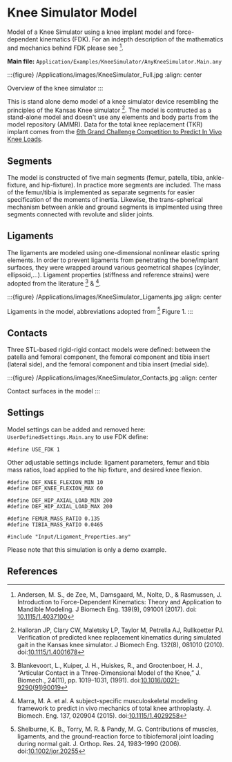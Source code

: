 # Knee Simulator Model

Model of a Knee Simulator using a knee implant model and force-dependent kinematics (FDK).
For an indepth description of the mathematics and mechanics behind FDK please see [^cite_azdn17].

**Main file:** `Application/Examples/KneeSimulator/AnyKneeSimulator.Main.any`

:::{figure} /Applications/images/KneeSimulator_Full.jpg
:align: center

Overview of the knee simulator
:::

This is stand alone demo model of a knee simulator device resembling the principles of the Kansas Knee simulator [^cite_hcmt10].
The model is contructed as a stand-alone model and doesn't use any elements and body parts from the model repository (AMMR).
Data for the total knee replacement (TKR) implant comes from the [6th Grand Challenge Competition to Predict In Vivo Knee Loads](https://simtk.org/projects/kneeloads).

## Segments

The model is constructed of five main segments (femur, patella, tibia, ankle-fixture, and hip-fixture).
In practice more segments are included. The mass of the femur/tibia is implemented as separate segments
for easier specification of the moments of inertia. Likewise, the trans-spherical mechanism between ankle
and ground segments is implmented using three segments connected with revolute and slider joints.

## Ligaments

The ligaments are modeled using one-dimensional nonlinear elastic spring elements. In order to prevent
ligaments from penetrating the bone/implant surfaces, they were wrapped around various geometrical shapes (cylinder, ellipsoid,...).
Ligament properties (stiffness and reference strains) were adopted from the literature [^cite_bkhg91] & [^cite_mvfk15].

:::{figure} /Applications/images/KneeSimulator_Ligaments.jpg
:align: center

Ligaments in the model, abbreviations adopted from [^cite_sbtp06] Figure 1.
:::

## Contacts

Three STL-based rigid-rigid contact models were defined: between the patella and femoral component,  the femoral component and tibia insert (lateral side),
and the femoral component and tibia insert (medial side).

:::{figure} /Applications/images/KneeSimulator_Contacts.jpg
:align: center

Contact surfaces in the model
:::

## Settings

Model settings can be added and removed here: `UserDefinedSettings.Main.any` to use FDK define:

```AnyScriptDoc
#define USE_FDK 1
```

Other adjustable settings include: ligament parameters, femur and tibia mass ratios, load applied to the hip fixture, and desired knee flexion.

```AnyScriptDoc
#define DEF_KNEE_FLEXION_MIN 10
#define DEF_KNEE_FLEXION_MAX 60

#define DEF_HIP_AXIAL_LOAD_MIN 200
#define DEF_HIP_AXIAL_LOAD_MAX 200

#define FEMUR_MASS_RATIO 0.135
#define TIBIA_MASS_RATIO 0.0465

#include "Input/Ligament_Properties.any"
```

Please note that this simulation is only a demo example.

## References

[^cite_azdn17]: Andersen, M. S., de Zee, M., Damsgaard, M., Nolte, D., & Rasmussen, J. Introduction to Force-Dependent Kinematics: Theory and Application
    to Mandible Modeling. J Biomech Eng. 139(9), 091001 (2017). doi: [10.1115/1.4037100](https://doi.org/10.1115/1.4037100)

[^cite_hcmt10]: Halloran JP, Clary CW, Maletsky LP, Taylor M, Petrella AJ, Rullkoetter PJ. Verification
    of predicted knee replacement kinematics during simulated gait in the Kansas knee simulator. J
    Biomech Eng. 132(8), 081010 (2010). doi:[10.1115/1.4001678](http://dx.doi.org/10.1115/1.4001678)

[^cite_bkhg91]: Blankevoort, L., Kuiper, J. H., Huiskes, R., and Grootenboer, H. J., “Articular Contact
    in a Three-Dimensional Model of the Knee,” J. Biomech., 24(11), pp. 1019–1031, (1991). doi:[10.1016/0021-9290(91)90019](<https://doi.org/10.1016/0021-9290(91)90019-J>)

[^cite_mvfk15]: Marra, M. A. et al. A subject-specific musculoskeletal modeling framework to predict in
    vivo mechanics of total knee arthroplasty. J. Biomech. Eng. 137, 020904 (2015). doi:[10.1115/1.4029258](http://dx.doi.org/10.1115/1.4029258)

[^cite_sbtp06]: Shelburne, K. B., Torry, M. R. & Pandy, M. G. Contributions of muscles, ligaments, and the ground-reaction force to tibiofemoral joint loading
    during normal gait. J. Orthop. Res. 24, 1983–1990 (2006). doi:[10.1002/jor.20255](http://dx.doi.org/10.1002/jor.20255)
